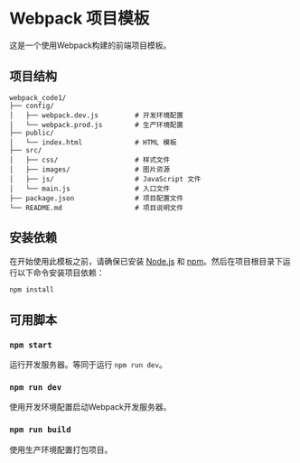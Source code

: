 # Webpack 项目模板

这是一个使用Webpack构建的前端项目模板。

## 项目结构

```
webpack_code1/
├── config/
│   ├── webpack.dev.js         # 开发环境配置
│   └── webpack.prod.js        # 生产环境配置
├── public/
│   └── index.html             # HTML 模板
├── src/
│   ├── css/                   # 样式文件
│   ├── images/                # 图片资源
│   ├── js/                    # JavaScript 文件
│   └── main.js                # 入口文件
├── package.json               # 项目配置文件
└── README.md                  # 项目说明文件
```

## 安装依赖

在开始使用此模板之前，请确保已安装 [Node.js](https://nodejs.org/) 和 [npm](https://www.npmjs.com/)。然后在项目根目录下运行以下命令安装项目依赖：

```bash
npm install
```

## 可用脚本

### `npm start`

运行开发服务器。等同于运行 `npm run dev`。

### `npm run dev`

使用开发环境配置启动Webpack开发服务器。

### `npm run build`

使用生产环境配置打包项目。